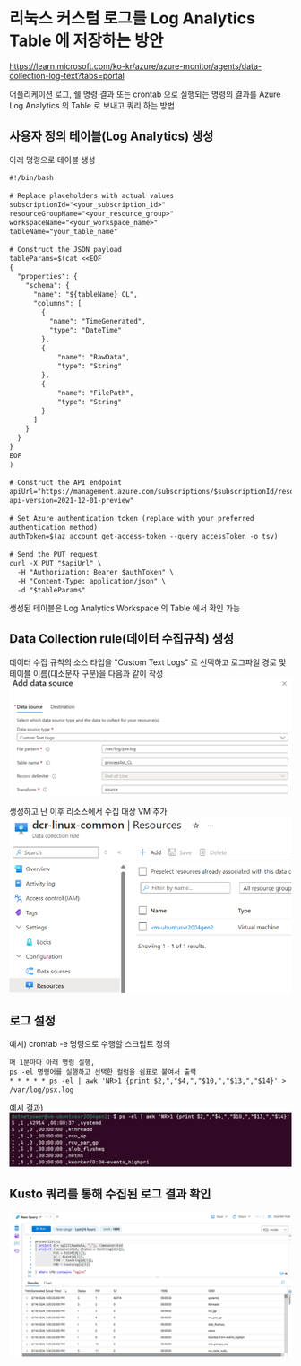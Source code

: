 # 리눅스 커스텀 로그를 Log Analytics Table 에 저장하는 방안

https://learn.microsoft.com/ko-kr/azure/azure-monitor/agents/data-collection-log-text?tabs=portal

어플리케이션 로그, 쉘 명령 결과 또는 crontab 으로 실행되는 명령의 결과를 Azure Log Analytics 의 Table 로 보내고 쿼리 하는 방법

## 사용자 정의 테이블(Log Analytics) 생성
아래 명령으로 테이블 생성

```
#!/bin/bash

# Replace placeholders with actual values
subscriptionId="<your_subscription_id>"
resourceGroupName="<your_resource_group>"
workspaceName="<your_workspace_name>"
tableName="your_table_name"

# Construct the JSON payload
tableParams=$(cat <<EOF
{
  "properties": {
    "schema": {
      "name": "${tableName}_CL",
      "columns": [
        {
          "name": "TimeGenerated",
          "type": "DateTime"
        },
        {
            "name": "RawData",
            "type": "String"
        },
        {
            "name": "FilePath",
            "type": "String"
        }
      ]
    }
  }
}
EOF
)

# Construct the API endpoint
apiUrl="https://management.azure.com/subscriptions/$subscriptionId/resourceGroups/$resourceGroupName/providers/Microsoft.OperationalInsights/workspaces/$workspaceName/tables/${tableName}_CL?api-version=2021-12-01-preview"

# Set Azure authentication token (replace with your preferred authentication method)
authToken=$(az account get-access-token --query accessToken -o tsv)

# Send the PUT request
curl -X PUT "$apiUrl" \
  -H "Authorization: Bearer $authToken" \
  -H "Content-Type: application/json" \
  -d "$tableParams"

```

생성된 테이블은 Log Analytics Workspace 의 Table 에서 확인 가능

## Data Collection rule(데이터 수집규칙) 생성
데이터 수집 규칙의 소스 타입을 "Custom Text Logs" 로 선택하고 로그파일 경로 및 테이블 이름(대소문자 구분)을 다음과 같이 작성
![](images/2024-08-14-18-05-47.png)

생성하고 난 이후 리소스에서 수집 대상 VM 추가
![](images/2024-08-14-18-06-51.png)

## 로그 설정
예시) crontab -e 명령으로 수행할 스크립트 정의

```
매 1분마다 아래 명령 실행, 
ps -el 명령어를 실행하고 선택한 컬럼을 쉼표로 붙여서 출력
* * * * * ps -el | awk 'NR>1 {print $2,","$4,","$10,","$13,","$14}' > /var/log/psx.log
```
예시 결과)
![](images/2024-08-14-18-09-54.png)

## Kusto 쿼리를 통해 수집된 로그 결과 확인

![](images/2024-08-14-18-07-36.png)



